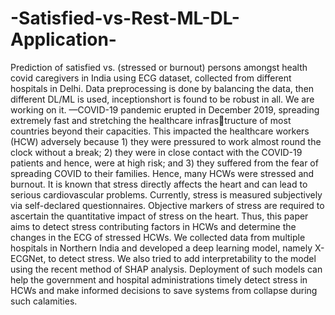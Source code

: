 # -Satisfied-vs-Rest-ML-DL-Application-
Prediction of satisfied vs. (stressed or burnout) persons amongst health covid caregivers in India using ECG dataset, collected from different hospitals in Delhi. Data preprocessing is done by balancing the data, then different DL/ML is used, inceptionshort is found to be robust in all. We are working on it.
—COVID-19 pandemic erupted in December 2019, spreading extremely fast and stretching the healthcare infrastructure of most countries beyond their capacities. This impacted the healthcare workers (HCW) adversely because 1) they were pressured to work almost round the clock without a break; 2) they were in close contact with the COVID-19 patients and hence, were at high risk; and 3) they suffered from the fear of spreading COVID to their families. Hence, many HCWs were stressed and burnout. It is known that stress directly affects the heart and can lead to serious cardiovascular problems. Currently, stress is measured subjectively via self-declared questionnaires. Objective markers of stress are required to ascertain the quantitative impact of stress on the heart. Thus, this paper aims to detect stress contributing factors in HCWs and determine the changes in the ECG of stressed HCWs. We collected data from multiple hospitals in Northern India and developed a deep learning model, namely X-ECGNet, to detect stress. We also tried to add interpretability to the model using the recent method of SHAP analysis. Deployment of such models can help the government and hospital administrations timely detect stress in HCWs and make informed decisions to save systems from collapse during such calamities. 
